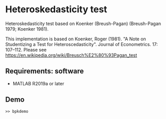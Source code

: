 # Heteroskedasticity test

Heteroskedasticity test based on Koenker (Breush-Pagan) (Breush-Pagan 1979; Koenker 1981).

This implementation is based on Koenker, Roger (1981). "A Note on Studentizing a Test for Heteroscedasticity". Journal of Econometrics. 17: 107–112.
Please see https://en.wikipedia.org/wiki/Breusch%E2%80%93Pagan_test

## Requirements: software
* MATLAB R2019a or later


## Demo
~~~
>> bpkdemo
~~~
